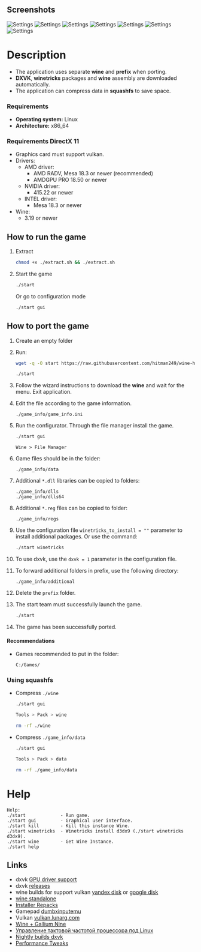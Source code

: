 ## Screenshots 

![Settings](1.png)
![Settings](2.png)
![Settings](3.png)
![Settings](4.png)
![Settings](5.png)
![Settings](6.png)
![Settings](7.png)

# Description 

- The application uses separate **wine** and **prefix** when porting.  
- **DXVK**, **winetricks** packages and **wine** assembly are downloaded automatically.  
- The application can compress data in **squashfs** to save space.

### Requirements

- **Operating system:** Linux
- **Architecture:** x86_64

### Requirements DirectX 11

- Graphics card must support vulkan.
- Drivers:
    - AMD driver:  
        - AMD RADV, Mesa 18.3 or newer (recommended)
        - AMDGPU PRO 18.50 or newer
    - NVIDIA driver:  
        - 415.22 or newer
    - INTEL driver:  
        - Mesa 18.3 or newer
- Wine:
    - 3.19 or newer

## How to run the game

1) Extract 
    ```bash
    chmod +x ./extract.sh && ./extract.sh
    ```
2) Start the game
    ```bash
    ./start
    ``` 
    Or go to configuration mode
    ```bash
    ./start gui
    ```

## How to port the game

1) Create an empty folder

2) Run:
    ```bash
    wget -q -O start https://raw.githubusercontent.com/hitman249/wine-helpers/master/start && chmod +x start./start
    ```
    ```bash
    ./start
    ```

3) Follow the wizard instructions to download the **wine** and wait for the menu. Exit application.

4) Edit the file according to the game information.
    ```text
    ./game_info/game_info.ini
    ```

5) Run the configurator. Through the file manager install the game.
    ```bash
    ./start gui
    ```
    ```text
    Wine > File Manager
    ```
6) Game files should be in the folder: 
    ```text
    ./game_info/data
    ```

7) Additional `*.dll` libraries can be copied to folders:
    ```text
    ./game_info/dlls
    ./game_info/dlls64
    ```
    
8) Additional `*.reg` files can be copied to folder:
    ```text
    ./game_info/regs
    ```

9) Use the configuration file `winetricks_to_install = ""` parameter to install additional packages. Or use the command: 
    ```bash
    ./start winetricks
    ```

10) To use dxvk, use the `dxvk = 1` parameter in the configuration file.

11) To forward additional folders in prefix, use the following directory:
    ```text
    ./game_info/additional
    ```

12) Delete the `prefix` folder. 

13) The start team must successfully launch the game.
    ```bash
    ./start
    ```

14) The game has been successfully ported.


#### Recommendations

* Games recommended to put in the folder:
    ```text
    C:/Games/
    ```

### Using squashfs

*  Compress `./wine`
    ```bash
    ./start gui
    ```
    ```bash
    Tools > Pack > wine
    ```
    ```bash
    rm -rf ./wine
    ```

*  Compress `./game_info/data`
    ```bash
    ./start gui
    ```
    ```bash
    Tools > Pack > data
    ```
    ```bash
    rm -rf ./game_info/data
    ```


# Help

```text
Help:
./start             - Run game.
./start gui         - Graphical user interface.
./start kill        - Kill this instance Wine.
./start winetricks  - Winetricks install d3dx9 (./start winetricks d3dx9).
./start wine        - Get Wine Instance.
./start help
```

 ## Links
 
 * dxvk [GPU driver support](https://github.com/doitsujin/dxvk/wiki/Driver-support)
 * dxvk [releases](https://github.com/doitsujin/dxvk/releases)
 * wine builds for support vulkan [yandex disk](https://yadi.sk/d/IrofgqFSqHsPu) 
 or [google disk](https://drive.google.com/open?id=1fTfJQhQSzlEkY-j3g0H6p4lwmQayUNSR)
 * [wine standalone](https://lutris.net/files/runners/)
 * [Installer Repacks](https://repacks.net/)
 * Gamepad [dumbxinputemu](https://github.com/kozec/dumbxinputemu/releases)
 * Vulkan [vulkan.lunarg.com](https://vulkan.lunarg.com/sdk/home#linux)
 * [Wine + Gallium Nine](https://launchpad.net/~commendsarnex/+archive/ubuntu/winedri3)
 * [Управление тактовой частотой процессора под Linux](http://www.michurin.net/tools/cpu-frequency.html)
 * [Nightly builds dxvk](https://haagch.frickel.club/files/dxvk/)
 * [Performance Tweaks](https://github.com/lutris/lutris/wiki/Performance-Tweaks)